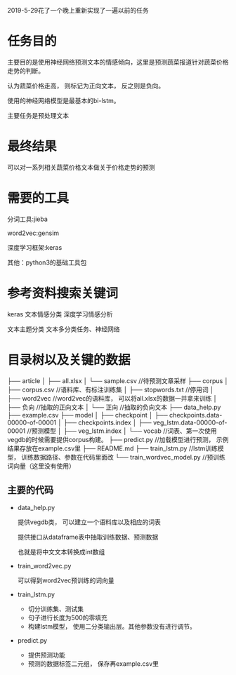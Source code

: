 2019-5-29花了一个晚上重新实现了一遍以前的任务

# 任务目的

主要目的是使用神经网络预测文本的情感倾向，这里是预测蔬菜报道针对蔬菜价格走势的判断。

认为蔬菜价格走高， 则标记为正向文本， 反之则是负向。

使用的神经网络模型是最基本的bi-lstm。

主要任务是预处理文本

# 最终结果

可以对一系列相关蔬菜价格文本做关于价格走势的预测

# 需要的工具
分词工具:jieba

word2vec:gensim

深度学习框架:keras

其他：python3的基础工具包

# 参考资料搜索关键词
keras 文本情感分类
深度学习情感分析



文本主题分类
文本多分类任务、神经网络



# 目录树以及关键的数据

├── article
│   ├── all.xlsx
│   └── sample.csv													//待预测文章采样
├── corpus
│   ├── corpus.csv													//语料库、有标注训练集
│   ├── stopwords.txt											//停用词
│   ├── word2vec													//word2vec的语料库， 可以将all.xlsx的数据一并拿来训练
│   ├── 负向														//抽取的正向文本
│   └── 正向														//抽取的负向文本
├── data_help.py
├── example.csv
├── model
│   ├── checkpoint
│   ├── checkpoints.data-00000-of-00001
│   ├── checkpoints.index
│   ├── veg_lstm.data-00000-of-00001				//预测模型
│   ├── veg_lstm.index
│   └── vocab															//词表、第一次使用vegdb的时候需要提供corpus构建。
├── predict.py														//加载模型进行预测， 示例结果存放在example.csv里
├── README.md
├── train_lstm.py													//lstm训练模型， 训练数据路径、参数在代码里面改
└── train_wordvec_model.py                               //预训练词向量（这里没有使用）



## 主要的代码

- data_help.py

  提供vegdb类， 可以建立一个语料库以及相应的词表

  提供接口从dataframe表中抽取训练数据、预测数据

  也就是将中文文本转换成int数组

- train_word2vec.py

  可以得到word2vec预训练的词向量

- train_lstm.py

  - 切分训练集、测试集
  - 句子进行长度为500的零填充
  - 构建lstm模型， 使用二分类输出层。其他参数没有进行调节。

- predict.py

  - 提供预测功能
  - 预测的数据标签二元组， 保存再example.csv里


